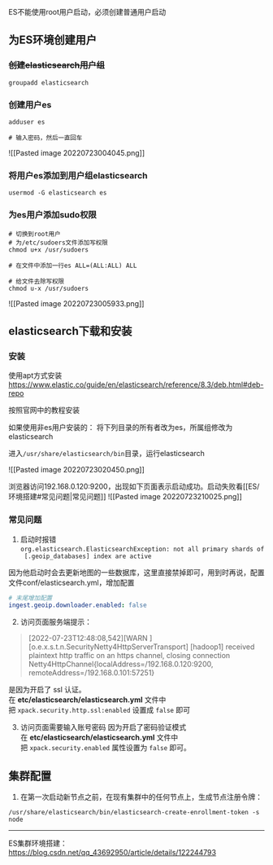 ES不能使用root用户启动，必须创建普通用户启动

## 为ES环境创建用户

### ~~创建elasticsearch用户组~~
```shell
groupadd elasticsearch
```

### 创建用户es
```shell
adduser es

# 输入密码，然后一直回车
```

![[Pasted image 20220723004045.png]]

### 将用户es添加到用户组elasticsearch
```shell
usermod -G elasticsearch es
```

### 为es用户添加sudo权限
```shell
# 切换到root用户
# 为/etc/sudoers文件添加写权限
chmod u+x /usr/sudoers

# 在文件中添加一行es ALL=(ALL:ALL) ALL

# 给文件去除写权限
chmod u-x /usr/sudoers
```

![[Pasted image 20220723005933.png]]

## elasticsearch下载和安装

### 安装
使用apt方式安装
https://www.elastic.co/guide/en/elasticsearch/reference/8.3/deb.html#deb-repo

按照官网中的教程安装

如果使用非es用户安装的：
将下列目录的所有者改为es，所属组修改为elasticsearch

进入`/usr/share/elasticsearch/bin`目录，运行elasticsearch

![[Pasted image 20220723020450.png]]

浏览器访问192.168.0.120:9200，出现如下页面表示启动成功。启动失败看[[ES/环境搭建#常见问题|常见问题]]
![[Pasted image 20220723210025.png]]
### 常见问题
1. 启动时报错
`org.elasticsearch.ElasticsearchException: not all primary shards of [.geoip_databases] index are active`

因为他启动时会去更新地图的一些数据库，这里直接禁掉即可，用到时再说，配置文件conf/elasticsearch.yml，增加配置
```yml
# 末尾增加配置
ingest.geoip.downloader.enabled: false
```

2. 访问页面服务端提示：
>[2022-07-23T12:48:08,542][WARN ][o.e.x.s.t.n.SecurityNetty4HttpServerTransport] [hadoop1] received plaintext http traffic on an https channel, closing connection Netty4HttpChannel{localAddress=/192.168.0.120:9200, remoteAddress=/192.168.0.101:57251}

是因为开启了 ssl 认证。  
在 **etc/elasticsearch/elasticsearch.yml** 文件中把 `xpack.security.http.ssl:enabled` 设置成 `false` 即可

3. 访问页面需要输入账号密码
因为开启了密码验证模式
在 **etc/elasticsearch/elasticsearch.yml** 文件中把 `xpack.security.enabled` 属性设置为 `false` 即可。

## 集群配置
1. 在第一次启动新节点之前，在现有集群中的任何节点上，生成节点注册令牌：
```shell
/usr/share/elasticsearch/bin/elasticsearch-create-enrollment-token -s node
```


***

ES集群环境搭建：
https://blog.csdn.net/qq_43692950/article/details/122244793
